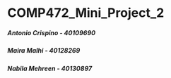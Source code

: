 # COMP472_Mini_Project_2

##### Antonio Crispino - 40109690

##### Maira Malhi - 40128269

##### Nabila Mehreen - 40130897
